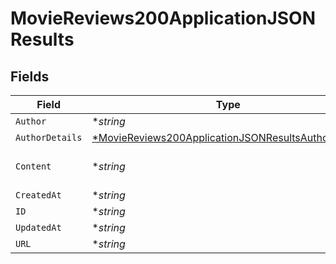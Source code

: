 # MovieReviews200ApplicationJSONResults


## Fields

| Field                                                                                                                                                                                        | Type                                                                                                                                                                                         | Required                                                                                                                                                                                     | Description                                                                                                                                                                                  | Example                                                                                                                                                                                      |
| -------------------------------------------------------------------------------------------------------------------------------------------------------------------------------------------- | -------------------------------------------------------------------------------------------------------------------------------------------------------------------------------------------- | -------------------------------------------------------------------------------------------------------------------------------------------------------------------------------------------- | -------------------------------------------------------------------------------------------------------------------------------------------------------------------------------------------- | -------------------------------------------------------------------------------------------------------------------------------------------------------------------------------------------- |
| `Author`                                                                                                                                                                                     | **string*                                                                                                                                                                                    | :heavy_minus_sign:                                                                                                                                                                           | N/A                                                                                                                                                                                          | Goddard                                                                                                                                                                                      |
| `AuthorDetails`                                                                                                                                                                              | [*MovieReviews200ApplicationJSONResultsAuthorDetails](../../models/operations/moviereviews200applicationjsonresultsauthordetails.md)                                                         | :heavy_minus_sign:                                                                                                                                                                           | N/A                                                                                                                                                                                          |                                                                                                                                                                                              |
| `Content`                                                                                                                                                                                    | **string*                                                                                                                                                                                    | :heavy_minus_sign:                                                                                                                                                                           | N/A                                                                                                                                                                                          | Pretty awesome movie.  It shows what one crazy person can convince other crazy people to do.  Everyone needs something to believe in.  I recommend Jesus Christ, but they want Tyler Durden. |
| `CreatedAt`                                                                                                                                                                                  | **string*                                                                                                                                                                                    | :heavy_minus_sign:                                                                                                                                                                           | N/A                                                                                                                                                                                          | 2018-06-09T17:51:53.359Z                                                                                                                                                                     |
| `ID`                                                                                                                                                                                         | **string*                                                                                                                                                                                    | :heavy_minus_sign:                                                                                                                                                                           | N/A                                                                                                                                                                                          | 5b1c13b9c3a36848f2026384                                                                                                                                                                     |
| `UpdatedAt`                                                                                                                                                                                  | **string*                                                                                                                                                                                    | :heavy_minus_sign:                                                                                                                                                                           | N/A                                                                                                                                                                                          | 2021-06-23T15:58:09.421Z                                                                                                                                                                     |
| `URL`                                                                                                                                                                                        | **string*                                                                                                                                                                                    | :heavy_minus_sign:                                                                                                                                                                           | N/A                                                                                                                                                                                          | https://www.themoviedb.org/review/5b1c13b9c3a36848f2026384                                                                                                                                   |